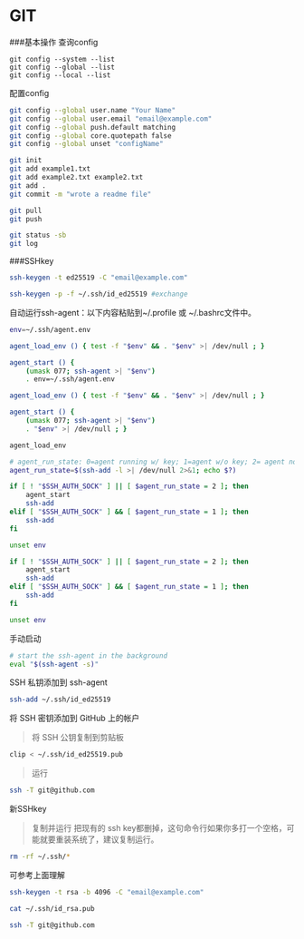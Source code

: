GIT
===

###基本操作
查询config
```
git config --system --list
git config --global --list
git config --local --list
```
配置config
```Bash
git config --global user.name "Your Name"
git config --global user.email "email@example.com"
git config --global push.default matching
git config --global core.quotepath false
git config --global unset "configName"
```

```Bash
git init
git add example1.txt
git add example2.txt example2.txt
git add .
git commit -m "wrote a readme file"
```

```Bash
git pull
git push
```

```Bash
git status -sb
git log
```


###SSHkey
```Bash
ssh-keygen -t ed25519 -C "email@example.com"
```

```Bash
ssh-keygen -p -f ~/.ssh/id_ed25519 #exchange
```

自动运行ssh-agent：以下内容粘贴到~/.profile 或 ~/.bashrc文件中。
```Bash
env=~/.ssh/agent.env

agent_load_env () { test -f "$env" && . "$env" >| /dev/null ; }

agent_start () {
    (umask 077; ssh-agent >| "$env")
    . env=~/.ssh/agent.env

agent_load_env () { test -f "$env" && . "$env" >| /dev/null ; }

agent_start () {
    (umask 077; ssh-agent >| "$env")
    . "$env" >| /dev/null ; }

agent_load_env

# agent_run_state: 0=agent running w/ key; 1=agent w/o key; 2= agent not running
agent_run_state=$(ssh-add -l >| /dev/null 2>&1; echo $?)

if [ ! "$SSH_AUTH_SOCK" ] || [ $agent_run_state = 2 ]; then
    agent_start
    ssh-add
elif [ "$SSH_AUTH_SOCK" ] && [ $agent_run_state = 1 ]; then
    ssh-add
fi

unset env

if [ ! "$SSH_AUTH_SOCK" ] || [ $agent_run_state = 2 ]; then
    agent_start
    ssh-add
elif [ "$SSH_AUTH_SOCK" ] && [ $agent_run_state = 1 ]; then
    ssh-add
fi

unset env
```

手动启动
```Bash
# start the ssh-agent in the background
eval "$(ssh-agent -s)"
```

SSH 私钥添加到 ssh-agent
```Bash
ssh-add ~/.ssh/id_ed25519
```

将 SSH 密钥添加到 GitHub 上的帐户
>将 SSH 公钥复制到剪贴板
```Bash
clip < ~/.ssh/id_ed25519.pub
```

>运行
```Bash
ssh -T git@github.com
```

新SSHkey
>复制并运行  把现有的 ssh key都删掉，这句命令行如果你多打一个空格，可能就要重装系统了，建议复制运行。
```Bash
rm -rf ~/.ssh/*
```

可参考上面理解
```Bash
ssh-keygen -t rsa -b 4096 -C "email@example.com"
```

```Bash
cat ~/.ssh/id_rsa.pub
```

```Bash
ssh -T git@github.com
```

